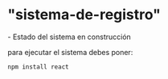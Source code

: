 <h1>"sistema-de-registro"</h1>
 - Estado del sistema en construcción
  
para ejecutar el sistema debes poner:

``npm install react``
